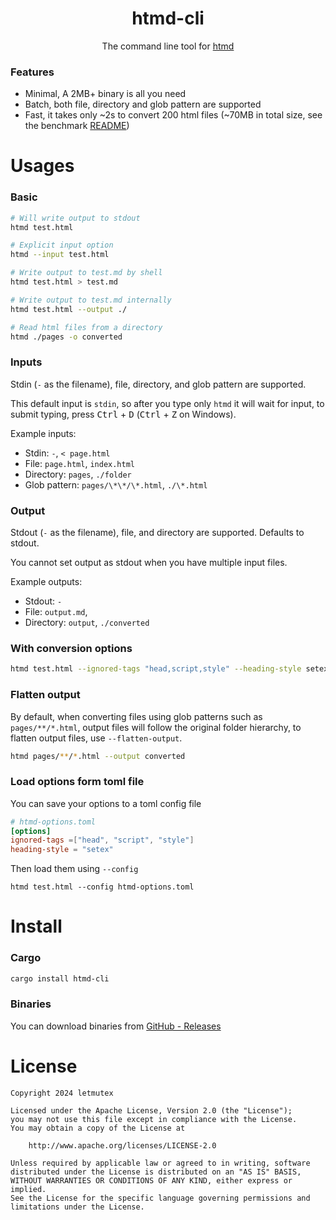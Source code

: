 <div align="center">
  <h1>htmd-cli</h1>
  <p>The command line tool for <a href="https://github.com/letmutex/htmd">htmd</a></p>
</div>

### Features

- Minimal, A 2MB+ binary is all you need
- Batch, both file, directory and glob pattern are supported
- Fast, it takes only ~2s to convert 200 html files (~70MB in total size, see the benchmark [README](./bench/README.md))

# Usages

### Basic

```bash
# Will write output to stdout
htmd test.html

# Explicit input option
htmd --input test.html

# Write output to test.md by shell
htmd test.html > test.md

# Write output to test.md internally
htmd test.html --output ./

# Read html files from a directory
htmd ./pages -o converted
```

### Inputs

Stdin (`-` as the filename), file, directory, and glob pattern are supported.

This default input is `stdin`, so after you type only `htmd` it will wait for input, to submit typing, press <kbd>Ctrl</kbd> + <kbd>D</kbd> (<kbd>Ctrl</kbd> + <kbd>Z</kbd> on Windows).

Example inputs:

- Stdin: `-`, `< page.html`
- File: `page.html`, `index.html`
- Directory: `pages`, `./folder`
- Glob pattern: `pages/\*\*/\*.html`, `./\*.html`

### Output

Stdout (`-` as the filename), file, and directory are supported. Defaults to stdout.

You cannot set output as stdout when you have multiple input files.

Example outputs:

- Stdout: `-`
- File: `output.md`,
- Directory: `output`, `./converted`

### With conversion options

```bash
htmd test.html --ignored-tags "head,script,style" --heading-style setex
```

### Flatten output

By default, when converting files using glob patterns such as `pages/**/*.html`, output files will follow the original folder hierarchy, to flatten output files, use `--flatten-output`.

```bash
htmd pages/**/*.html --output converted
```

### Load options form toml file

You can save your options to a toml config file

```toml
# htmd-options.toml
[options]
ignored-tags =["head", "script", "style"]
heading-style = "setex"
```

Then load them using `--config`

```
htmd test.html --config htmd-options.toml
```

# Install

### Cargo

```bash
cargo install htmd-cli
```

### Binaries

You can download binaries from [GitHub - Releases](https://github.com/letmutex/htmd-cli/releases)

# License

```
Copyright 2024 letmutex

Licensed under the Apache License, Version 2.0 (the "License");
you may not use this file except in compliance with the License.
You may obtain a copy of the License at

    http://www.apache.org/licenses/LICENSE-2.0

Unless required by applicable law or agreed to in writing, software
distributed under the License is distributed on an "AS IS" BASIS,
WITHOUT WARRANTIES OR CONDITIONS OF ANY KIND, either express or implied.
See the License for the specific language governing permissions and
limitations under the License.
```
